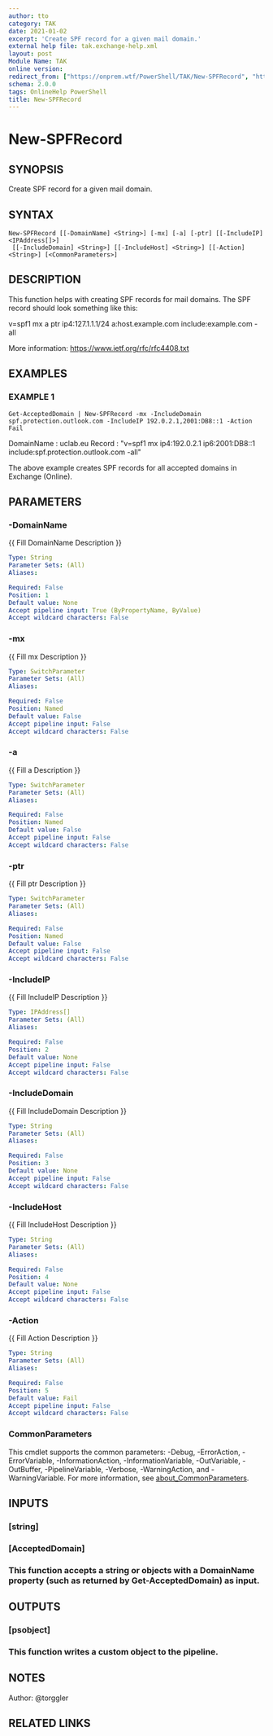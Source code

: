 ```yaml
---
author: tto
category: TAK
date: 2021-01-02
excerpt: 'Create SPF record for a given mail domain.'
external help file: tak.exchange-help.xml
layout: post
Module Name: TAK
online version:
redirect_from: ["https://onprem.wtf/PowerShell/TAK/New-SPFRecord", "https://onprem.wtf/PowerShell/TAK/new-spfrecord"]
schema: 2.0.0
tags: OnlineHelp PowerShell
title: New-SPFRecord
---
```


# New-SPFRecord

## SYNOPSIS
Create SPF record for a given mail domain.

## SYNTAX

```
New-SPFRecord [[-DomainName] <String>] [-mx] [-a] [-ptr] [[-IncludeIP] <IPAddress[]>]
 [[-IncludeDomain] <String>] [[-IncludeHost] <String>] [[-Action] <String>] [<CommonParameters>]
```

## DESCRIPTION
This function helps with creating SPF records for mail domains.
The SPF record should look something like this:

v=spf1 mx a ptr ip4:127.1.1.1/24 a:host.example.com include:example.com -all

More information: https://www.ietf.org/rfc/rfc4408.txt

## EXAMPLES

### EXAMPLE 1
```
Get-AcceptedDomain | New-SPFRecord -mx -IncludeDomain spf.protection.outlook.com -IncludeIP 192.0.2.1,2001:DB8::1 -Action Fail
```

DomainName : uclab.eu
Record     : "v=spf1 mx ip4:192.0.2.1 ip6:2001:DB8::1 include:spf.protection.outlook.com -all"

The above example creates SPF records for all accepted domains in Exchange (Online).

## PARAMETERS

### -DomainName
{{ Fill DomainName Description }}

```yaml
Type: String
Parameter Sets: (All)
Aliases:

Required: False
Position: 1
Default value: None
Accept pipeline input: True (ByPropertyName, ByValue)
Accept wildcard characters: False
```

### -mx
{{ Fill mx Description }}

```yaml
Type: SwitchParameter
Parameter Sets: (All)
Aliases:

Required: False
Position: Named
Default value: False
Accept pipeline input: False
Accept wildcard characters: False
```

### -a
{{ Fill a Description }}

```yaml
Type: SwitchParameter
Parameter Sets: (All)
Aliases:

Required: False
Position: Named
Default value: False
Accept pipeline input: False
Accept wildcard characters: False
```

### -ptr
{{ Fill ptr Description }}

```yaml
Type: SwitchParameter
Parameter Sets: (All)
Aliases:

Required: False
Position: Named
Default value: False
Accept pipeline input: False
Accept wildcard characters: False
```

### -IncludeIP
{{ Fill IncludeIP Description }}

```yaml
Type: IPAddress[]
Parameter Sets: (All)
Aliases:

Required: False
Position: 2
Default value: None
Accept pipeline input: False
Accept wildcard characters: False
```

### -IncludeDomain
{{ Fill IncludeDomain Description }}

```yaml
Type: String
Parameter Sets: (All)
Aliases:

Required: False
Position: 3
Default value: None
Accept pipeline input: False
Accept wildcard characters: False
```

### -IncludeHost
{{ Fill IncludeHost Description }}

```yaml
Type: String
Parameter Sets: (All)
Aliases:

Required: False
Position: 4
Default value: None
Accept pipeline input: False
Accept wildcard characters: False
```

### -Action
{{ Fill Action Description }}

```yaml
Type: String
Parameter Sets: (All)
Aliases:

Required: False
Position: 5
Default value: Fail
Accept pipeline input: False
Accept wildcard characters: False
```

### CommonParameters
This cmdlet supports the common parameters: -Debug, -ErrorAction, -ErrorVariable, -InformationAction, -InformationVariable, -OutVariable, -OutBuffer, -PipelineVariable, -Verbose, -WarningAction, and -WarningVariable. For more information, see [about_CommonParameters](http://go.microsoft.com/fwlink/?LinkID=113216).

## INPUTS

### [string]
### [AcceptedDomain]
### This function accepts a string or objects with a DomainName property (such as returned by Get-AcceptedDomain) as input.
## OUTPUTS

### [psobject]
### This function writes a custom object to the pipeline.
## NOTES
Author: @torggler

## RELATED LINKS
